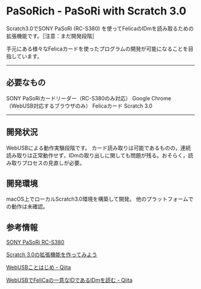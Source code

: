 # PaSoRich - PaSoRi with Scratch 3.0
Scratch3.0でSONY PaSoRi (RC-S380) を使ってFelicaのIDmを読み取るための拡張機能です。［注意：まだ開発段階］

手元にある様々なFelicaカードを使ったプログラムの開発が可能になることを目指しています。

---

## 必要なもの
SONY PaSoRiカードリーダー（RC-S380のみ対応）
Google Chrome（WebUSB対応するブラウザのみ）
Felicaカード
Scratch 3.0

---

## 開発状況
WebUSBによる動作実験段階です。
カード読み取りは可能であるものの，連続読み取りは正常動作せず，IDmの取り出しに関しても問題が残る。おそらく，読み取りプロセスの見直しが必要。

## 開発環境
macOS上でローカルScratch3.0環境を構築して開発。
他のプラットフォームでの動作は未確認。

## 参考情報

[SONY PaSoRi RC-S380](https://www.sony.co.jp/Products/felica/consumer/products/RC-S380.html)

[Scratch 3.0の拡張機能を作ってみよう](https://ja.scratch-wiki.info/wiki/Scratch_3.0の拡張機能を作ってみよう)

[WebUSBことはじめ - Qiita](https://qiita.com/Aruneko/items/aebb75feca5bed12fe32)

[WebUSBでFeliCaの一意なIDであるIDmを読む - Qiita](https://qiita.com/saturday06/items/333fcdf5b3b8030c9b05)

